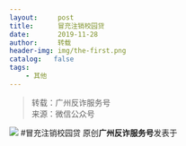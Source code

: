 ```yaml
---
layout:     post
title:      冒充注销校园贷
date:       2019-11-28
author:     转载
header-img: img/the-first.png
catalog:   false
tags:
    - 其他
---
```


<blockquote><p>转载：广州反诈服务号<br>
来源：微信公众号</p></blockquote>

![]({{site.baseurl}}/postimg/6p3Skpf1crUdG0ibNoAKZhFuU6iajUFuIyvYOCdh1J3CyiaWDibECRlicOMklSGNAt4k6mwxVDKD5eZMIlRlsiaPuliaA.jpeg)
#冒充注销校园贷
原创**广州反诈服务号**发表于
